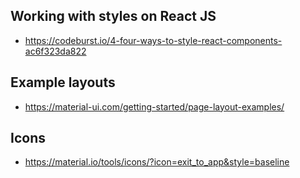 ## Working with styles on React JS
- https://codeburst.io/4-four-ways-to-style-react-components-ac6f323da822

## Example layouts
- https://material-ui.com/getting-started/page-layout-examples/

## Icons
- https://material.io/tools/icons/?icon=exit_to_app&style=baseline
